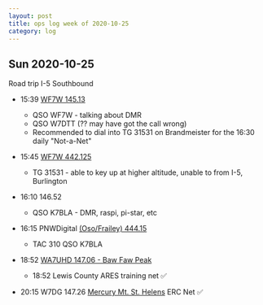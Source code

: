 ```yaml
---
layout: post
title: ops log week of 2020-10-25
category: log
---
```


## Sun 2020-10-25

Road trip I-5 Southbound

* 15:39 [WF7W 145.13](https://www.repeaterbook.com/repeaters/details.php?state_id=53&ID=213)
  * QSO WF7W - talking about DMR
  * QSO W7DTT (?? may have got the call wrong)
  * Recommended to dial into TG 31531 on Brandmeister for the 16:30 daily "Not-a-Net"
* 15:45 [WF7W 442.125](https://www.repeaterbook.com/repeaters/details.php?state_id=53&ID=17546)
  * TG 31531 - able to key up at higher altitude, unable to from I-5, Burlington

* 16:10 146.52
  * QSO K7BLA - DMR, raspi, pi-star, etc

* 16:15 PNWDigital [(Oso/Frailey) 444.15](https://www.repeaterbook.com/repeaters/details.php?state_id=53&ID=16467)
  * TAC 310 QSO K7BLA

* 18:52 [WA7UHD 147.06 - Baw Faw Peak](https://www.repeaterbook.com/repeaters/details.php?state_id=53&ID=30)
  * 18:52 Lewis County ARES training net ✅

* 20:15 W7DG 147.26 [Mercury Mt. St. Helens](http://www.w7msh.org/about-mmsherc-net) ERC Net ✅
